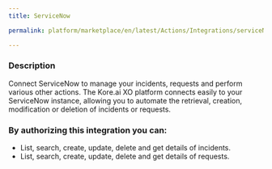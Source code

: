```yaml
---
title: ServiceNow

permalink: platform/marketplace/en/latest/Actions/Integrations/serviceNow_DESC

---
```


### Description

Connect ServiceNow to manage your incidents, requests and perform various other actions. The Kore.ai XO platform connects easily to your ServiceNow instance, allowing you to automate the retrieval, creation, modification or deletion of incidents or requests.
### By authorizing this integration you can:
- List, search, create, update, delete and get details of incidents.
- List, search, create, update, delete and get details of requests.


